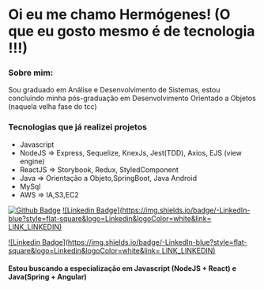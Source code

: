 # Oi eu me chamo Hermógenes! (O que eu gosto mesmo é de tecnologia !!!)

### Sobre mim:
<p>Sou graduado em Análise e Desenvolvimento de Sistemas, estou concluindo minha pós-graduação em Desenvolvimento Orientado a Objetos (naquela velha fase do tcc)</p>

### Tecnologias que já realizei projetos
<ul>
  <li>Javascript</li>
  <li>NodeJS => Express, Sequelize, KnexJs, Jest(TDD), Axios, EJS (view engine)</li>
  <li>ReactJS => Storybook, Redux, StyledComponent</li>
  <li>Java => Orientação a Objeto,SpringBoot, Java Android</li>
  <li>MySql</li>
  <li>AWS => IA,S3,EC2 </li>
</ul>

[![Github Badge](https://img.shields.io/badge/-Github-000?style=flat-square&logo=Github&logoColor=white&link=LINK_GIT)](https://github.com/Hermogenes00)
[![Linkedin Badge](https://img.shields.io/badge/-LinkedIn-blue?style=flat-square&logo=Linkedin&logoColor=white&link= LINK_LINKEDIN)](https://www.linkedin.com/in/hermogenesneto)

[![Linkedin Badge](https://img.shields.io/badge/-LinkedIn-blue?style=flat-square&logo=Linkedin&logoColor=white&link= LINK_LINKEDIN)]( LINK_LINKEDIN)

#### Estou buscando a especialização em Javascript (NodeJS + React) e Java(Spring + Angular)
